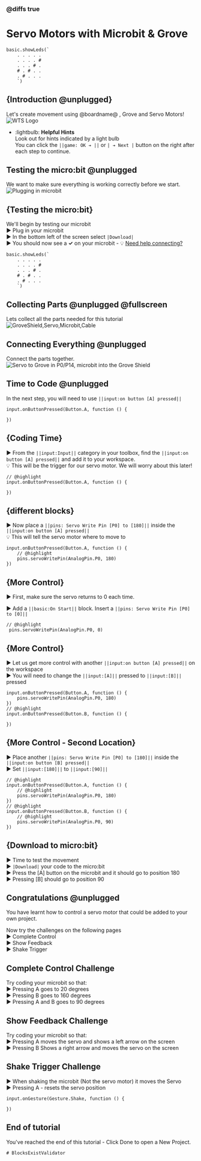 <!--
Written by:  

Last updated: 06/09

Ready to release: Y

Tasks:
- recreate spilt cable image for 'Collecting Parts' page 

-->

### @diffs true

# Servo Motors with Microbit & Grove
```template
basic.showLeds(`
    . . . . .
    . . . . #
    . . . # .
    # . # . .
    . # . . .
    `)
```
## {Introduction @unplugged}
Let's create movement using @boardname@ , Grove and Servo Motors!
![WTS Logo](https://raw.githubusercontent.com/CarlTS/microbit-grove/master/assets/WTSLogo.png)

  - :lightbulb: **Helpful Hints**   
  Look out for hints indicated by a light bulb   
You can click the ``||game: OK ➔ ||`` or ``| ➔ Next |`` button on the right after each step to continue.

## Testing the micro:bit @unplugged
We want to make sure everything is working correctly before we start.
![Plugging in microbit](https://raw.githubusercontent.com/CarlTS/microbit-grove/master/assets/microbitplugin.gif)   

## {Testing the micro:bit}
We'll begin by testing our microbit   
► Plug in your microbit   
► In the bottom left of the screen select  ``|Download|``  
► You should now see a **✓** on your microbit  -  💡 [Need help connecting?](https://www.youtube.com/watch?v=qSjMDG84bMY)

```blocks
basic.showLeds(`
    . . . . .
    . . . . #
    . . . # .
    # . # . .
    . # . . .
    `)
```

## Collecting Parts @unplugged @fullscreen
Lets collect all the parts needed for this tutorial
![GroveShield,Servo,Microbit,Cable](https://raw.githubusercontent.com/CarlTS/grove-sensor-tutorial/master/images/GroveSensors/ServoMotor.png)

## Connecting Everything @unplugged
Connect the parts together.
![Servo to Grove in P0/P14, microbit into the Grove Shield](https://raw.githubusercontent.com/CarlTS/grove-sensor-tutorial/master/images/GroveServoAssembled.png)

## Time to Code @unplugged
In the next step, you will need to use ``||input:on button [A] pressed||``
```blocks
input.onButtonPressed(Button.A, function () {
	
})
```

## {Coding Time}
► From the ``||input:Input||`` category in your toolbox, find the ``||input:on button [A] pressed||`` and add it to your workspace.  
💡 This will be the trigger for our servo motor. We will worry about this later!
```blocks
// @highlight
input.onButtonPressed(Button.A, function () {
	
})
```

## {different blocks}
► Now place a ``||pins: Servo Write Pin [P0] to [180]||`` inside the ``||input:on button [A] pressed||``   
💡 This will tell the servo motor where to move to
```blocks
input.onButtonPressed(Button.A, function () {
    // @highlight
    pins.servoWritePin(AnalogPin.P0, 180)
})
```


## {More Control}
► First, make sure the servo returns to 0 each time. 

► Add a ``||basic:On Start||`` block. Insert a ``||pins: Servo Write Pin [P0] to [0]||`` 

```blocks
// @highlight
 pins.servoWritePin(AnalogPin.P0, 0)
```

## {More Control}
► Let us get more control with another ``||input:on button [A] pressed||`` on the workspace   
► You will need to change the ``||input:[A]||`` pressed to ``||input:[B]||`` pressed
```blocks
input.onButtonPressed(Button.A, function () {
    pins.servoWritePin(AnalogPin.P0, 180)
})
// @highlight
input.onButtonPressed(Button.B, function () {

})
```

## {More Control - Second Location}
► Place another ``||pins: Servo Write Pin [P0] to [180]||`` inside the ``||input:on button [B] pressed||``   
► Set ``||input:[180]||`` to ``||input:[90]||``
```blocks
// @highlight
input.onButtonPressed(Button.A, function () {
    // @highlight
    pins.servoWritePin(AnalogPin.P0, 180)
})
// @highlight
input.onButtonPressed(Button.B, function () {
    // @highlight
    pins.servoWritePin(AnalogPin.P0, 90)
})
```

## {Download to micro:bit}
► Time to test the movement   
► ``|Download|`` your code to the micro:bit   
► Press the [A] button on the microbit and it should go to position 180   
► Pressing [B] should go to position 90
 
## Congratulations @unplugged
You have learnt how to control a servo motor that could be added to your own project.   
   
Now try the challenges on the following pages   
► Complete Control   
► Show Feedback   
► Shake Trigger

## Complete Control Challenge
Try coding your microbit so that:   
► Pressing A goes to 20 degrees   
► Pressing B goes to 160 degrees   
► Pressing A and B goes to 90 degrees

## Show Feedback Challenge
Try coding your microbit so that:   
► Pressing A moves the servo and shows a left arrow on the screen   
► Pressing B Shows a right arrow and moves the servo on the screen   

## Shake Trigger Challenge
► When shaking the microbit (Not the servo motor) it moves the Servo   
► Pressing A - resets the servo position   


```blocks
input.onGesture(Gesture.Shake, function () {
	
})
```
## End of tutorial
You've reached the end of this tutorial - Click Done to open a New Project.



```validation.global
# BlocksExistValidator
```